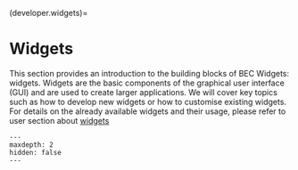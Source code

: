 (developer.widgets)=
# Widgets
This section provides an introduction to the building blocks of BEC Widgets: widgets. Widgets are the basic components of the graphical user interface (GUI) and are used to create larger applications. We will cover key topics such as how to develop new widgets or how to customise existing widgets. For details on the already available widgets and their usage, please refer to user section about [widgets](#user.widgets)

```{toctree}
---
maxdepth: 2
hidden: false
---

```